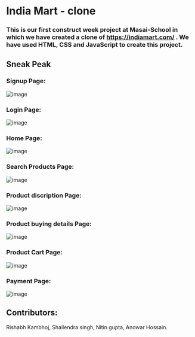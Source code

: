 # India Mart - clone

### This is our first construct week project at Masai-School in which we have created a clone of https://indiamart.com/ . We have used HTML, CSS and JavaScript to create this project.


## Sneak Peak


### Signup Page:
![image](https://user-images.githubusercontent.com/16943997/138561157-8f43311f-a02d-4d33-8858-d73d58301e1a.png)


### Login Page:
![image](https://user-images.githubusercontent.com/16943997/138561232-9f947515-b14a-4365-bce1-bd88e48e2b7d.png)


### Home Page:
![image](https://user-images.githubusercontent.com/16943997/138560458-a56fa67d-102a-4a87-8edf-421dfdf8a6c9.png)


### Search Products Page:
![image](https://user-images.githubusercontent.com/16943997/138561262-31790170-c388-4ede-97b7-3dae89085c0d.png)


### Product discription Page:
![image](https://user-images.githubusercontent.com/16943997/138561281-ef6c1fbb-c59f-4782-9cd9-cf34068756e4.png)


### Product buying details Page:
![image](https://user-images.githubusercontent.com/16943997/138561487-cc9f18fb-2dfb-4cc6-a786-a99b0c6458c7.png)

### Product Cart Page:
![image](https://user-images.githubusercontent.com/16943997/138561528-fe3030e7-9f2c-41f6-8764-14fc0a1b44c0.png)


### Payment Page:
![image](https://user-images.githubusercontent.com/16943997/138561541-4a5298ef-c92f-4f69-b4e5-820f4d450fad.png)


## Contributors:
Rishabh Kambhoj,
Shailendra singh,
Nitin gupta,
Anowar Hossain.



